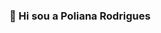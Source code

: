 ### 👋 Hi sou a Poliana Rodrigues

<!--
**Poliih/Poliih** is a ✨ _special_ ✨ repository because its `README.md` (this file) appears on your GitHub profile.


 
- Estou cursando Engenharia de Software na Unicesumar
- Sou monitora de Algoritimos e Lógica de Programação

